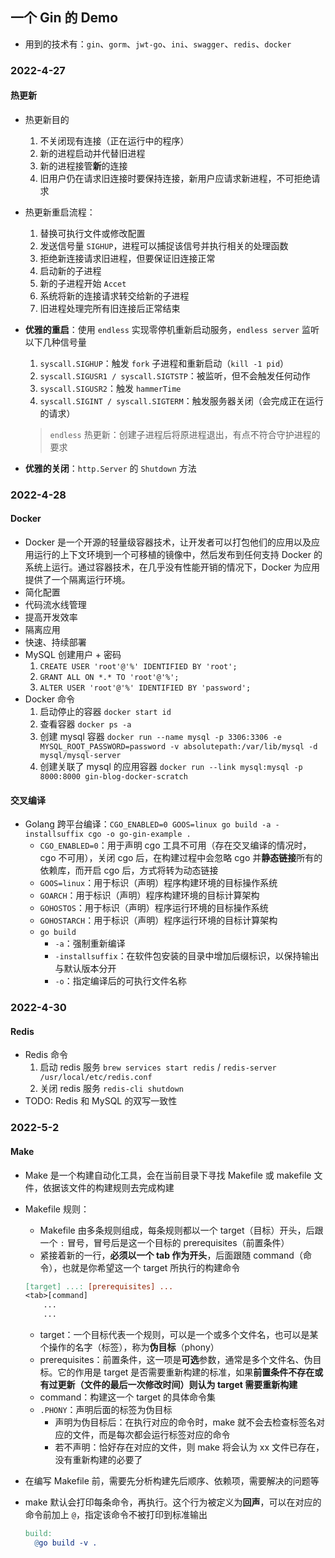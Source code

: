 ## 一个 Gin 的 Demo

- 用到的技术有：`gin`、`gorm`、`jwt-go`、`ini`、`swagger`、`redis`、`docker`

### 2022-4-27 

#### 热更新

- 热更新目的
  1. 不关闭现有连接（正在运行中的程序）
  2. 新的进程启动并代替旧进程
  3. 新的进程接管**新**的连接
  4. 旧用户仍在请求旧连接时要保持连接，新用户应请求新进程，不可拒绝请求
- 热更新重启流程：
  1. 替换可执行文件或修改配置
  2. 发送信号量 `SIGHUP`，进程可以捕捉该信号并执行相关的处理函数
  3. 拒绝新连接请求旧进程，但要保证旧连接正常
  4. 启动新的子进程
  5. 新的子进程开始 `Accet`
  6. 系统将新的连接请求转交给新的子进程
  7. 旧进程处理完所有旧连接后正常结束
- **优雅的重启**：使用 `endless` 实现零停机重新启动服务，`endless server` 监听以下几种信号量
  1. `syscall.SIGHUP`：触发 `fork` 子进程和重新启动（`kill -1 pid`）
  2. `syscall.SIGUSR1 / syscall.SIGTSTP`：被监听，但不会触发任何动作
  3. `syscall.SIGUSR2`：触发 `hammerTime`
  4. `syscall.SIGINT / syscall.SIGTERM`：触发服务器关闭（会完成正在运行的请求）

  > `endless` 热更新：创建子进程后将原进程退出，有点不符合守护进程的要求
  >
- **优雅的关闭**：`http.Server` 的 `Shutdown` 方法

### 2022-4-28

#### Docker

- Docker 是一个开源的轻量级容器技术，让开发者可以打包他们的应用以及应用运行的上下文环境到一个可移植的镜像中，然后发布到任何支持 Docker 的系统上运行。通过容器技术，在几乎没有性能开销的情况下，Docker 为应用提供了一个隔离运行环境。
- 简化配置
- 代码流水线管理
- 提高开发效率
- 隔离应用
- 快速、持续部署
- MySQL 创建用户 + 密码
  1. `CREATE USER 'root'@'%' IDENTIFIED BY 'root';`
  2. `GRANT ALL ON *.* TO 'root'@'%';`
  3. `ALTER USER 'root'@'%' IDENTIFIED BY 'password';`
- Docker 命令
  1. 启动停止的容器 `docker start id`
  2. 查看容器 `docker ps -a`
  3. 创建 mysql 容器 `docker run --name mysql -p 3306:3306 -e MYSQL_ROOT_PASSWORD=password -v absolutepath:/var/lib/mysql -d mysql/mysql-server`
  4. 创建关联了 mysql 的应用容器 `docker run --link mysql:mysql -p 8000:8000 gin-blog-docker-scratch`

#### 交叉编译

- Golang 跨平台编译：`CGO_ENABLED=0 GOOS=linux go build -a -installsuffix cgo -o go-gin-example .`
  - `CGO_ENABLED=0`：用于声明 cgo 工具不可用（存在交叉编译的情况时，cgo 不可用），关闭 cgo 后，在构建过程中会忽略 cgo 并**静态链接**所有的依赖库，而开启 cgo 后，方式将转为动态链接
  - `GOOS=linux`：用于标识（声明）程序构建环境的目标操作系统
  - `GOARCH`：用于标识（声明）程序构建环境的目标计算架构
  - `GOHOSTOS`：用于标识（声明）程序运行环境的目标操作系统
  - `GOHOSTARCH`：用于标识（声明）程序运行环境的目标计算架构
  - `go build`
    - `-a`：强制重新编译
    - `-installsuffix`：在软件包安装的目录中增加后缀标识，以保持输出与默认版本分开
    - `-o`：指定编译后的可执行文件名称

### 2022-4-30

#### Redis

- Redis 命令
  1. 启动 redis 服务 `brew services start redis` / `redis-server /usr/local/etc/redis.conf`
  2. 关闭 redis 服务 `redis-cli shutdown`
- TODO: Redis 和 MySQL 的双写一致性

### 2022-5-2

#### Make

- Make 是一个构建自动化工具，会在当前目录下寻找 Makefile 或 makefile 文件，依据该文件的构建规则去完成构建
- Makefile 规则：

  - Makefile 由多条规则组成，每条规则都以一个 target（目标）开头，后跟一个 `:` 冒号，冒号后是这一个目标的 prerequisites（前置条件）
  - 紧接着新的一行，**必须以一个 tab 作为开头**，后面跟随 command（命令），也就是你希望这一个 target 所执行的构建命令

  ```makefile
  [target] ...: [prerequisites] ...
  <tab>[command]
      ...
      ...
  ```

  - target：一个目标代表一个规则，可以是一个或多个文件名，也可以是某个操作的名字（标签），称为**伪目标**（phony）
  - prerequisites：前置条件，这一项是**可选**参数，通常是多个文件名、伪目标。它的作用是 target 是否需要重新构建的标准，如果**前置条件不存在或有过更新（文件的最后一次修改时间）则认为 target 需要重新构建**
  - command：构建这一个 target 的具体命令集
  - `.PHONY`：声明后面的标签为伪目标
    - 声明为伪目标后：在执行对应的命令时，make 就不会去检查标签名对应的文件，而是每次都会运行标签对应的命令
    - 若不声明：恰好存在对应的文件，则 make 将会认为 xx 文件已存在，没有重新构建的必要了
- 在编写 Makefile 前，需要先分析构建先后顺序、依赖项，需要解决的问题等
- make 默认会打印每条命令，再执行。这个行为被定义为**回声**，可以在对应的命令前加上 `@`，指定该命令不被打印到标准输出
  ```makefile
  build:
    @go build -v .
  ```
